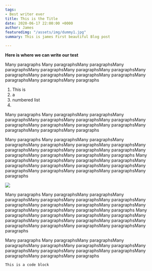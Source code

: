 ```yaml
---
tags:
- Best writer ever
title: This is the Title
date: 2020-06-17 22:00:00 +0000
author: James
featuredimg: "/assets/img/dummy1.jpg"
summary: This is james First beautiful Blog post

---
```

**Here is where we can write our test** 

Many paragraphs Many paragraphsMany paragraphsMany paragraphsMany paragraphsMany paragraphsMany paragraphsMany paragraphsMany paragraphsMany paragraphsMany paragraphsMany paragraphsMany paragraphsMany paragraphs

1. This is
2. a
3. numbered list
4. 

Many paragraphs Many paragraphsMany paragraphsMany paragraphsMany paragraphsMany paragraphsMany paragraphsMany paragraphsMany paragraphsMany paragraphsMany paragraphsMany paragraphsMany paragraphsMany paragraphs

Many paragraphs Many paragraphsMany paragraphsMany paragraphsMany paragraphsMany paragraphsMany paragraphsMany paragraphsMany paragraphsMany paragraphsMany paragraphsMany paragraphsMany paragraphsMany paragraphsMany paragraphs Many paragraphsMany paragraphsMany paragraphsMany paragraphsMany paragraphsMany paragraphsMany paragraphsMany paragraphsMany paragraphsMany paragraphsMany paragraphsMany paragraphsMany paragraphs

![](/assets/img/photo-1482876555840-f31c5ebbff1c.webp)

Many paragraphs Many paragraphsMany paragraphsMany paragraphsMany paragraphsMany paragraphsMany paragraphsMany paragraphsMany paragraphsMany paragraphsMany paragraphsMany paragraphsMany paragraphsMany paragraphsMany paragraphs Many paragraphsMany paragraphsMany paragraphsMany paragraphsMany paragraphsMany paragraphsMany paragraphsMany paragraphsMany paragraphsMany paragraphsMany paragraphsMany paragraphsMany paragraphs

Many paragraphs Many paragraphsMany paragraphsMany paragraphsMany paragraphsMany paragraphsMany paragraphsMany paragraphsMany paragraphsMany paragraphsMany paragraphsMany paragraphsMany paragraphsMany paragraphs

    This is a code block